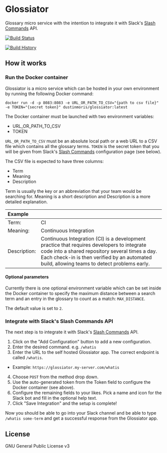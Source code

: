 # Glossiator
Glossary micro service with the intention to integrate it with Slack's [Slash Commands](https://api.slack.com/slash-commands) API.

[![Build Status](https://travis-ci.org/dustinmoris/Glossiator.svg)](https://travis-ci.org/dustinmoris/Glossiator)

[![Build History](https://buildstats.info/travisci/chart/dustinmoris/Glossiator)](https://travis-ci.org/dustinmoris/Glossiator/builds)

## How it works

### Run the Docker container

Glossiator is a micro service which can be hosted in your own environment by running the following Docker command:

```
docker run -d -p 8083:8083 -e URL_OR_PATH_TO_CSV="{path to csv file}" -e TOKEN="{secret token}" dustinmoris/glossiator:latest
```

The Docker container must be launched with two environment variables:

- URL_OR_PATH_TO_CSV
- TOKEN

`URL_OR_PATH_TO_CSV` must be an absolute local path or a web URL to a CSV file which contains all the glossary terms. `TOKEN` is the secret token that you will be given from Slack's [Slash Commands](https://api.slack.com/slash-commands) configuration page (see below).

The CSV file is expected to have three columns:

- Term
- Meaning
- Description

Term is usually the key or an abbreviation that your team would be searching for. Meaning is a short description and Description is a more detailed explanation.

| Example | |
| :--- | :--- |
| Term: | CI |
| Meaning: | Continuous Integration |
| Description: | Continuous Integration (CI) is a development practice that requires developers to integrate code into a shared repository several times a day. Each check-in is then verified by an automated build, allowing teams to detect problems early. |

#### Optional parameters

Currently there is one optional environment variable which can be set inside the Docker container to specify the maximum distance between a search term and an entry in the glossary to count as a match: `MAX_DISTANCE`.

The default value is set to `2`.

### Integrate with Slack's Slash Commands API

The next step is to integrate it with Slack's [Slash Commands](https://api.slack.com/slash-commands) API.

1. Click on the "Add Configuration" button to add a new configuration.
2. Enter the desired command. e.g. `/whatis`
3. Enter the URL to the self hosted Glossiator app. The correct endpoint is called `/whatis`.
  - Example: `https://glossiator.my-server.com/whatis`
4. Choose `POST` from the method drop down.
5. Use the auto-generated token from the Token field to configure the Docker container (see above).
6. Configure the remaining fields to your likes. Pick a name and icon for the Slack bot and fill in the optional help text.
7. Click "Save Integration" and the setup is complete!

Now you should be able to go into your Slack channel and be able to type `/whatis some-term` and get a successful response from the Glossiator app.

## License

GNU General Public License v3